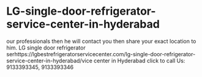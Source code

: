 # LG-single-door-refrigerator-service-center-in-hyderabad
our professionals then he will contact you then share your exact location to him. LG single door refrigerator serhttps://lgbestrefrigeratorservicecenter.com/lg-single-door-refrigerator-service-center-in-hyderabad/vice center in Hyderabad click to call Us: 9133393345, 9133393346 
